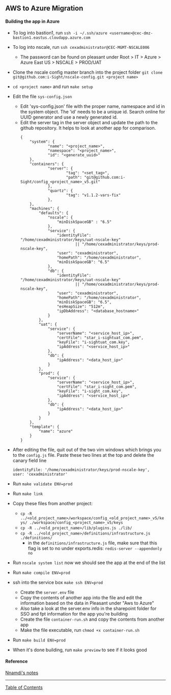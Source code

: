 ## AWS to Azure Migration

#### Building the app in Azure
- To log into bastion1, run `ssh -i ~/.ssh/azure <username>@cec-dmz-bastion1.eastus.cloudapp.azure.com`
- To log into nscale, run `ssh cexadministrator@CEC-MGMT-NSCALE006`
  - The password can be found on pleasant under Root > IT > Azure > Azure East US > NSCALE > PROD/UAT
- Clone the nscale config master branch into the project folder `git clone git@github.com:i-Sight/nscale-config.git <project name>`
- `cd <project name>` and run `make setup`
- Edit the file `sys-config.json`
  - Edit 'sys-config.json' file with the proper name, namespace and id in the system object. The 'id' needs to be a unique id. Search online for UUID generator and use a newly generated id.
  - Edit the server tag in the server object and update the path to the github repository. It helps to look at another app for comparison.
	```
	{
		"system": {
				"name": "<project_name>",
				"namespace": "<project_name>",
				"id": "<generate_uuid>"
		},
		"containers": {
				"server": {
						"tag": "<set_tag>",
						"path": "git@github.com:i-Sight/config_<project_name>_v5.git"
				},
				"quartz": {
						"tag": "v1.1.2-vars-fix"
				},
		},
		"machines": {
			"defaults": {
				"nscale": {
					"minDiskSpaceGB" : "6.5"
				},
				"service": {
					"identityFile": "/home/cexadministrator/keys/uat-nscale-key"
							|| "/home/cexadministrator/keys/prod-nscale-key",
					"user": "cexadministrator",
					"homePath": "/home/cexadministrator",
					"minDiskSpaceGB": "6.5"
				},
				"db": {
					"identityFile": "/home/cexadministrator/keys/uat-nscale-key"
							|| "/home/cexadministrator/keys/prod-nscale-key",
					"user": "cexadministrator",
					"homePath": "/home/cexadministrator",
					"minDiskSpaceGB": "6.5",
					"esHeapSize": "512m",
					"ipDbAddress": "<database_hostname>"
				}
			},
			"uat": {
				"service": {
					"serverName": "<service_host_ip>",
					"certFile": "star_i-sightuat_com.pem",
					"keyFile": "i-sightuat_com.key",
					"ipAddress": "<service_host_ip>"
				},
				"db": {
					"ipAddress": "<data_host_ip>"
				}
			},
			"prod": {
				"service": {
					"serverName": "<service_host_ip>",
					"certFile": "star_i-sight_com.pem",
					"keyFile": "i-sight_com.key",
					"ipAddress": "<service_host_ip>"
				},
				"db": {
					"ipAddress": "<data_host_ip>"
				}
			}
		},
		"template": {
			"name": "azure"
		}
	}
	```

- After editing the file, quit out of the two vim windows which brings you to the `config.js` file. Paste these two lines at the top and delete the canary field line
	```
	identityFile: '/home/cexadministrator/keys/prod-nscale-key',
	user: 'cexadministrator'
	```
- Run `make validate ENV=prod`
- Run `make link`
- Copy these files from another project:
  - `cp -R ../<old_project_name>/workspace/config_<old_project_name>_v5/keys/ ./workspace/config_<project_name>_v5/keys`
  - `cp -R ../<old_project_name>/lib/plugins.js ./lib/`
  - `cp -R ../<old_project_name>/definitions/infrastructure.js ./definitions/`
	- in the `definitions/infrastructure.js` file, make sure that this flag is set to no under exports.redis: `redis-server --appendonly no`
- Run `nscale system list` now we should see the app at the end of the list
- Run `make compile ENV=prod`
- ssh into the service box `make ssh ENV=prod`
	- Create the `server.env` file
	- Copy the contents of another app into the file and edit the information based on the data in Pleasant under "Aws to Azure"
	- Also take a look at the server.env info in the sharepoint folder for SSO and fpt information for the app you're building
	- Create the file `container-run.sh` and copy the contents from another app
	- Make the file executable, run `chmod +x container-run.sh`
- Run `make build ENV=prod`
- When it's done building, run `make preview` to see if it looks good


#### Reference
[Nnamdi's notes](https://github.com/CEXNIbe/ReadMe/wiki/Azure-NScale-Version-1-Setup)

***
[Table of Contents](../README.md)